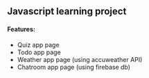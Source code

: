 ## Javascript learning project

#### Features:
- Quiz app page
- Todo app page
- Weather app page (using accuweather API)
- Chatroom app page (using firebase db)
